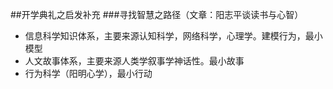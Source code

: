 ##开学典礼之启发补充
###寻找智慧之路径（文章：阳志平谈读书与心智）
+ 信息科学知识体系，主要来源认知科学，网络科学，心理学。建模行为，最小模型
+ 人文故事体系，主要来源人类学叙事学神话性。最小故事
+ 行为科学（阳明心学），最小行动
